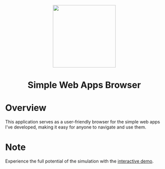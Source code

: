 <p align="center"><img src="https://raw.githubusercontent.com/Mahmoud46/Simple-Web-Apps-Browser/1f50ed75f3286fa9c6b9783f9c91af5471cfeaf2/static/imgs/applica_brandname.svg" width=200></p>
<h1 align=center>Simple Web Apps Browser</h1>
<h1>Overview</h1>
<p>This application serves as a user-friendly browser for the simple web apps I've developed, making it easy for anyone to navigate and use them.</p>
<h1>Note</h1>
<p>Experience the full potential of the simulation with the <a href="https://mahmoud46.github.io/Simple-Web-Apps-Browser/">interactive demo</a>.</p>
